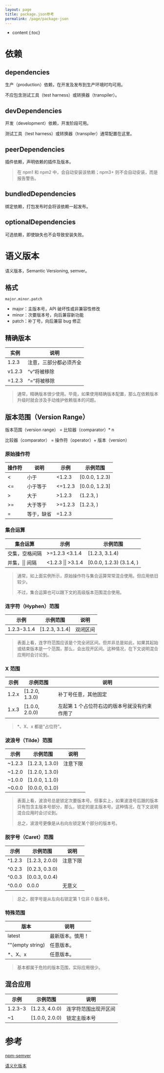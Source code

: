 ```yaml
---
layout: page
title: package.json参考
permalink: /page/package-json
---
```


* content
{:toc}

# 依赖

## dependencies

生产（production）依赖，在开发及发布到生产环境时均可用。

不应包含测试工具（test harness）或转换器（transpiler）。

## devDependencies

开发（development）依赖，开发阶段可用。

测试工具（test harness）或转换器（transpiler）通常配置在这里。

## peerDependencies

插件依赖，声明依赖的插件及版本。

> 在 npm1 和 npm2 中，会自动安装该依赖；npm3+ 则不会自动安装，而是报告警告。

## bundledDependencies

绑定依赖，打包发布时会将该依赖一起发布。

## optionalDependencies

可选依赖，即使缺失也不会导致安装失败。

# 语义版本

语义版本，Semantic Versioning, semver。

## 格式

```
major.minor.patch
```

* major：主版本号，API 破坏性或非兼容性修改
* minor：次要版本号，向后兼容新功能
* patch：补丁号，向后兼容 bug 修正

## 精确版本

| 实例   | 说明                   |
| ------ | ---------------------- |
| 1.2.3  | 注意，三部分都必须齐全 |
| v1.2.3 | “v”将被移除            |
| =1.2.3 | “=”将被移除            |

> 通常，精确版本很少使用。毕竟，如果使用精确版本配置，那么在依赖版本升级时就会涉及手动维护依赖版本的问题。

## 版本范围（Version Range）

版本范围（version range） = 比较器（comparator）* n

比较器（comparator） = 操作符（operator）+ 版本（version）

### 原始操作符

| 操作符 | 说明       | 示例     | 示例范围       |
| ------ | ---------- | -------- | -------------- |
| <      | 小于       | \<1.2.3  | [0.0.0, 1.2.3) |
| <=     | 小于等于   | \<=1.2.3 | [0.0.0, 1.2.3] |
| >      | 大于       | \>1.2.3  | (1.2.3, )      |
| >=     | 大于等于   | \>=1.2.3 | [1.2.3, )      |
| =      | 等于，缺省 | =1.2.3   |                |

### 集合运算

| 集合运算        | 示例               | 示例范围                 |
| --------------- | ------------------ | ------------------------ |
| 交集，空格间隔  | \>=1.2.3 \<3.1.4   | [1.2.3, 3.1.4)           |
| 并集，\|\| 间隔 | <1.2.3 \|\| >3.1.4 | [0.0.0, 1.2.3) (3.1.4, ) |

> 通常，如上面实例所示，原始操作符与集合运算常常混合使用。但应用依旧较少。
>
> 不过，集合运算也可以跟下文的高级版本范围混合使用。

### 连字符（Hyphen）范围

| 示例        | 示例范围       | 说明     |
| ----------- | -------------- | -------- |
| 1.2.3-3.1.4 | [1.2.3, 3.1.4] | 双闭区间 |

> 表面上看，连字符范围应该是个完全闭区间。但并非总是如此，如果其起始或结束版本是一个范围，那么，会出现开区间。这种情况，在下文说明混合应用时会讨论到。

### X 范围

| 示例  | 示例范围       | 说明                                          |
| ----- | -------------- | --------------------------------------------- |
| 1.2.x | [1.2.0, 1.3.0) | 补丁号任意，其他固定                          |
| 1.x.3 | [1.0.0, 2.0.0) | 左起第 1 个占位符右边的版本号就没有约束作用了 |

> *、X、x 都是“占位符”。

### 波浪号（Tilde）范围

| 示例   | 示例范围       | 说明     |
| ------ | -------------- | -------- |
| ~1.2.3 | [1.2.3, 1.3.0) | 注意下限 |
| ~1.2.0 | [1.2.0, 1.3.0) |          |
| ~1.0.0 | [1.0.0, 1.1.0) |          |
| ~0.0.0 | [0.0.0, 0.1.0) |          |

> 表面上看，波浪号总是锁定次要版本号。但事实上，如果波浪号后跟的版本只有包含主版本号部分，那么，锁定的是主版本号。这种情况，在下文说明混合应用时会讨论到。
>
> 总之，波浪号更像是从右向左锁定某个部分的版本号。

### 脱字号（Caret）范围

| 示例   | 示例范围       | 说明     |
| ------ | -------------- | -------- |
| ^1.2.3 | [1.2.3, 2.0.0) | 注意下限 |
| ^0.2.3 | [0.2.3, 0.3.0) |          |
| ^0.0.3 | [0.0.3, 0.0.4) |          |
| ^0.0.0 | 0.0.0          | 无意义   |

> 总之，脱字号是从左向右锁定第 1 位非 0 版本号。

### 特殊范围

| 版本             | 说明             |
| ---------------- | ---------------- |
| latest           | 最新版本。慎用！ |
| ""(empty string) | 任意版本。       |
| *、X、x          | 任意版本。       |

> 基本都属于危险的版本范围，实际应用很少。

## 混合应用

| 示例    | 示例范围       | 说明                 |
| ------- | -------------- | -------------------- |
| 1.2.3-3 | [1.2.3, 4.0.0) | 连字符范围出现开区间 |
| ~1      | [1.0.0, 2.0.0) | 锁定主版本号         |

# 参考

[npm-semver](https://docs.npmjs.com/misc/semver)

[语义化版本](https://semver.org/lang/zh-CN/)